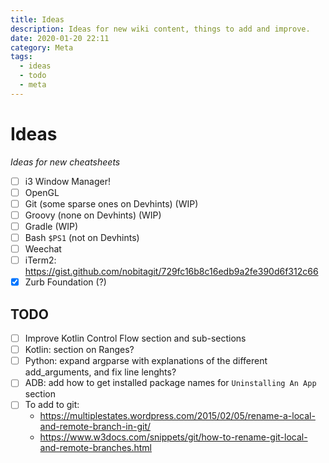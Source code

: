 ```yaml
---
title: Ideas
description: Ideas for new wiki content, things to add and improve.
date: 2020-01-20 22:11
category: Meta
tags:
  - ideas
  - todo
  - meta
---
```


# Ideas

_Ideas for new cheatsheets_

* [ ] i3 Window Manager!
* [ ] OpenGL
* [ ] Git (some sparse ones on Devhints) (WIP)
* [ ] Groovy (none on Devhints) (WIP)
* [ ] Gradle (WIP)
* [ ] Bash `$PS1` (not on Devhints)
* [ ] Weechat
* [ ] iTerm2: https://gist.github.com/nobitagit/729fc16b8c16edb9a2fe390d6f312c66
* [x] Zurb Foundation (?)

## TODO

* [ ] Improve Kotlin Control Flow section and sub-sections
* [ ] Kotlin: section on Ranges?
* [ ] Python: expand argparse with explanations of the different add_arguments, and fix line lenghts?
* [ ] ADB: add how to get installed package names for `Uninstalling An App` section
* [ ] To add to git:
  * https://multiplestates.wordpress.com/2015/02/05/rename-a-local-and-remote-branch-in-git/
  * https://www.w3docs.com/snippets/git/how-to-rename-git-local-and-remote-branches.html
